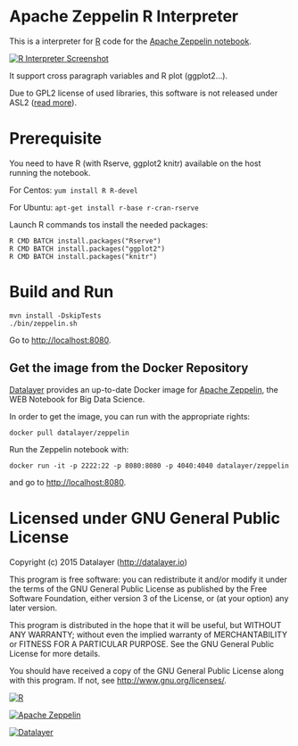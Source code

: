 # Apache Zeppelin R Interpreter

This is a interpreter for [R](http://cran.r-project.org) code for the [Apache Zeppelin notebook](http://zeppelin.incubator.apache.org).

[![R Interpreter Screenshot](http://datalayer.io/ext/screenshots/R-interpreter.png)](http://datalayer.io)

It support cross paragraph variables and R plot (ggplot2...).

Due to GPL2 license of used libraries, this software is not released under ASL2 ([read more](http://www.apache.org/foundation/license-faq.html#GPL)).

# Prerequisite

You need to have R (with Rserve, ggplot2 knitr) available on the host running the notebook.

For Centos: `yum install R R-devel`

For Ubuntu: `apt-get install r-base r-cran-rserve`

Launch R commands tos install the needed packages:

```
R CMD BATCH install.packages("Rserve")
R CMD BATCH install.packages("ggplot2")
R CMD BATCH install.packages("knitr")
```

# Build and Run

```
mvn install -DskipTests
./bin/zeppelin.sh
```

Go to [http://localhost:8080](http://localhost:8080).

## Get the image from the Docker Repository

[Datalayer](http://datalayer.io) provides an up-to-date Docker image for [Apache Zeppelin](http://zeppelin.incubator.apache.org), the WEB Notebook for Big Data Science.

In order to get the image, you can run with the appropriate rights:

`docker pull datalayer/zeppelin`

Run the Zeppelin notebook with:

`docker run -it -p 2222:22 -p 8080:8080 -p 4040:4040 datalayer/zeppelin`

and go to [http://localhost:8080](http://localhost:8080).

# Licensed under GNU General Public License

Copyright (c) 2015 Datalayer (http://datalayer.io)

This program is free software: you can redistribute it and/or modify
it under the terms of the GNU General Public License as published by
the Free Software Foundation, either version 3 of the License, or
(at your option) any later version.

This program is distributed in the hope that it will be useful,
but WITHOUT ANY WARRANTY; without even the implied warranty of
MERCHANTABILITY or FITNESS FOR A PARTICULAR PURPOSE. See the
GNU General Public License for more details.

You should have received a copy of the GNU General Public License
along with this program. If not, see <http://www.gnu.org/licenses/>.

[![R](http://datalayer.io/ext/images/logo-R-200.png)](http://cran.r-project.org)

[![Apache Zeppelin](http://datalayer.io/ext/images/logo-zeppelin-small.png)](http://zeppelin.incubator.apache.org)

[![Datalayer](http://datalayer.io/ext/images/logo_horizontal_072ppi.png)](http://datalayer.io)

